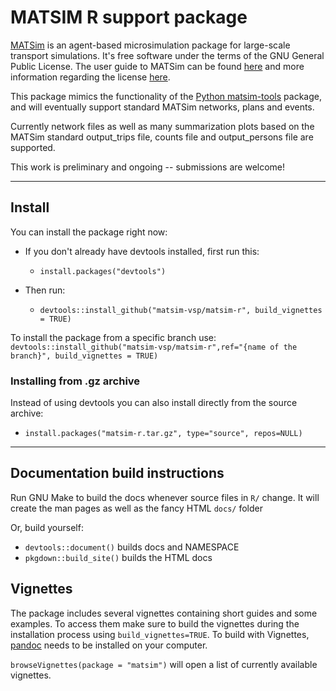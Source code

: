 # MATSIM R support package

[MATSim](https://matsim.org) is an agent-based microsimulation package for large-scale transport simulations. It's free software under the terms of the GNU General Public License. The user guide to MATSim can be found [here](https://matsim.org/docs/userguide/) and more information regarding the license [here](https://github.com/matsim-org/matsim-libs/blob/master/matsim/LICENSE).

This package mimics the functionality of the [Python matsim-tools](https://pypi.org/project/matsim-tools) package, and will eventually support standard MATSim networks, plans and events. 

Currently network files as well as many summarization plots based on the MATSim standard output_trips file, counts file and output_persons file are supported.

This work is preliminary and ongoing -- submissions are welcome!

---

## Install

You can install the package right now:

- If you don't already have devtools installed, first run this:  
  - `install.packages("devtools")`

- Then run: 
  - `devtools::install_github("matsim-vsp/matsim-r", build_vignettes = TRUE)`

To install the package from a specific branch use:
`devtools::install_github("matsim-vsp/matsim-r",ref="{name of the branch}", build_vignettes = TRUE)`

### Installing from .gz archive

Instead of using devtools you can also install directly from the source archive:

- `install.packages("matsim-r.tar.gz", type="source", repos=NULL)`

---

## Documentation build instructions

Run GNU Make to build the docs whenever source files in `R/` change. It will create the man pages as well as the fancy HTML `docs/` folder

Or, build yourself:

- `devtools::document()` builds docs and NAMESPACE
- `pkgdown::build_site()` builds the HTML docs

## Vignettes

The package includes several vignettes containing short guides and some examples. To access them make sure to build the vignettes during the installation process using `build_vignettes=TRUE`. To build with Vignettes, [pandoc](https://pandoc.org/) needs to be installed on your computer. 

`browseVignettes(package = "matsim")` will open a list of currently available vignettes.
